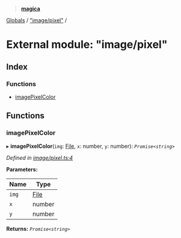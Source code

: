 > **[magica](../README.md)**

[Globals](../README.md) / ["image/pixel"](_image_pixel_.md) /

# External module: "image/pixel"

## Index

### Functions

* [imagePixelColor](_image_pixel_.md#imagepixelcolor)

## Functions

###  imagePixelColor

▸ **imagePixelColor**(`img`: [File](../classes/_file_file_.file.md), `x`: number, `y`: number): *`Promise<string>`*

*Defined in [image/pixel.ts:4](https://github.com/cancerberoSgx/magica/blob/6bf4de2/src/image/pixel.ts#L4)*

**Parameters:**

Name | Type |
------ | ------ |
`img` | [File](../classes/_file_file_.file.md) |
`x` | number |
`y` | number |

**Returns:** *`Promise<string>`*